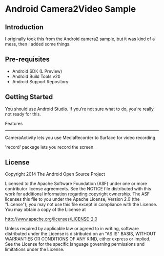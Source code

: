 Android Camera2Video Sample
==============================

Introduction
------------

I originally took this from the Android camera2 sample, but it was kind of a mess, then I added
some things.

Pre-requisites
--------------

- Android SDK (L Preview)
- Android Build Tools v20
- Android Support Repository

Getting Started
---------------

You should use Android Studio.  If you're not sure what to do, you're really not
ready for this.

Features
________

CameraActivity lets you use MediaRecorder to Surface for video recording.

'record' package lets you record the screen.

License
-------

Copyright 2014 The Android Open Source Project

Licensed to the Apache Software Foundation (ASF) under one or more contributor
license agreements.  See the NOTICE file distributed with this work for
additional information regarding copyright ownership.  The ASF licenses this
file to you under the Apache License, Version 2.0 (the "License"); you may not
use this file except in compliance with the License.  You may obtain a copy of
the License at

  http://www.apache.org/licenses/LICENSE-2.0

Unless required by applicable law or agreed to in writing, software
distributed under the License is distributed on an "AS IS" BASIS, WITHOUT
WARRANTIES OR CONDITIONS OF ANY KIND, either express or implied.  See the
License for the specific language governing permissions and limitations under
the License.
